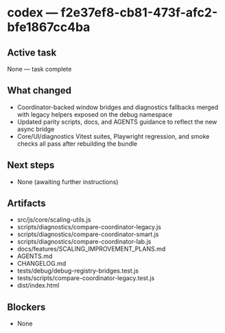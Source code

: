 # codex — f2e37ef8-cb81-473f-afc2-bfe1867cc4ba
## Active task
None — task complete
## What changed
- Coordinator-backed window bridges and diagnostics fallbacks merged with legacy helpers exposed on the debug namespace
- Updated parity scripts, docs, and AGENTS guidance to reflect the new async bridge
- Core/UI/diagnostics Vitest suites, Playwright regression, and smoke checks all pass after rebuilding the bundle
## Next steps
- None (awaiting further instructions)
## Artifacts
- src/js/core/scaling-utils.js
- scripts/diagnostics/compare-coordinator-legacy.js
- scripts/diagnostics/compare-coordinator-smart.js
- scripts/diagnostics/compare-coordinator-lab.js
- docs/features/SCALING_IMPROVEMENT_PLANS.md
- AGENTS.md
- CHANGELOG.md
- tests/debug/debug-registry-bridges.test.js
- tests/scripts/compare-coordinator-legacy.test.js
- dist/index.html
## Blockers
- None
